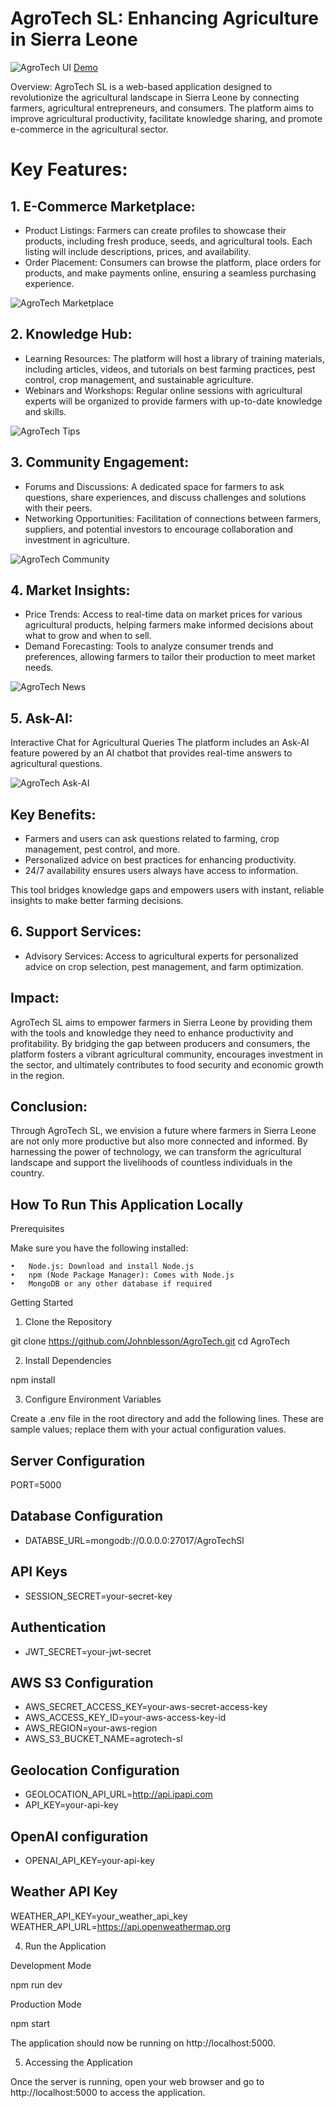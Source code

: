 # AgroTech SL: Enhancing Agriculture in Sierra Leone

<img src="public/images/agrotech.png" alt="AgroTech UI">
<a href="https://agrotechsl.onrender.com/">Demo</a>

Overview:
AgroTech SL is a web-based application designed to revolutionize the agricultural landscape in Sierra Leone by connecting farmers, agricultural entrepreneurs, and consumers. The platform aims to improve agricultural productivity, facilitate knowledge sharing, and promote e-commerce in the agricultural sector.

# Key Features:

## 1. E-Commerce Marketplace:
   - Product Listings: Farmers can create profiles to showcase their products, including fresh produce, seeds, and agricultural tools. Each listing will include descriptions, prices, and availability.
   - Order Placement: Consumers can browse the platform, place orders for products, and make payments online, ensuring a seamless purchasing experience.

   <img src="public/images/agrotech-marketplace.png" alt="AgroTech Marketplace">

## 2. Knowledge Hub:
   - Learning Resources: The platform will host a library of training materials, including articles, videos, and tutorials on best farming practices, pest control, crop management, and sustainable agriculture.
   - Webinars and Workshops: Regular online sessions with agricultural experts will be organized to provide farmers with up-to-date knowledge and skills.

   <img src="public/images/agrotech-tips.png" alt="AgroTech Tips">

## 3. Community Engagement:
   - Forums and Discussions: A dedicated space for farmers to ask questions, share experiences, and discuss challenges and solutions with their peers.
   - Networking Opportunities: Facilitation of connections between farmers, suppliers, and potential investors to encourage collaboration and investment in agriculture.

   <img src="public/images/agrotech-community.png" alt="AgroTech Community">

## 4. Market Insights:
   - Price Trends: Access to real-time data on market prices for various agricultural products, helping farmers make informed decisions about what to grow and when to sell.
   - Demand Forecasting: Tools to analyze consumer trends and preferences, allowing farmers to tailor their production to meet market needs.

   <img src="public/images/agrotech-news.png" alt="AgroTech News">

## 5. Ask-AI:
Interactive Chat for Agricultural Queries
The platform includes an Ask-AI feature powered by an AI chatbot that provides real-time answers to agricultural questions.

   <img src="public/images/agroTech-AskAI.png" alt="AgroTech Ask-AI">

## Key Benefits:
- Farmers and users can ask questions related to farming, crop management, pest control, and more.
- Personalized advice on best practices for enhancing productivity.
- 24/7 availability ensures users always have access to information.

This tool bridges knowledge gaps and empowers users with instant, reliable insights to make better farming decisions.

## 6. Support Services:
   - Advisory Services: Access to agricultural experts for personalized advice on crop selection, pest management, and farm optimization.

## Impact:
AgroTech SL aims to empower farmers in Sierra Leone by providing them with the tools and knowledge they need to enhance productivity and profitability. By bridging the gap between producers and consumers, the platform fosters a vibrant agricultural community, encourages investment in the sector, and ultimately contributes to food security and economic growth in the region.

## Conclusion:
Through AgroTech SL, we envision a future where farmers in Sierra Leone are not only more productive but also more connected and informed. By harnessing the power of technology, we can transform the agricultural landscape and support the livelihoods of countless individuals in the country.


## How To Run This Application Locally

Prerequisites

Make sure you have the following installed:

	•	Node.js: Download and install Node.js
	•	npm (Node Package Manager): Comes with Node.js
	•	MongoDB or any other database if required

Getting Started

1. Clone the Repository

git clone https://github.com/Johnblesson/AgroTech.git
cd AgroTech

2. Install Dependencies

npm install

3. Configure Environment Variables

Create a .env file in the root directory and add the following lines. These are sample values; replace them with your actual configuration values.

## Server Configuration
PORT=5000

## Database Configuration
- DATABSE_URL=mongodb://0.0.0.0:27017/AgroTechSl

## API Keys
- SESSION_SECRET=your-secret-key

## Authentication
- JWT_SECRET=your-jwt-secret

## AWS S3 Configuration
- AWS_SECRET_ACCESS_KEY=your-aws-secret-access-key
- AWS_ACCESS_KEY_ID=your-aws-access-key-id
- AWS_REGION=your-aws-region
- AWS_S3_BUCKET_NAME=agrotech-sl

## Geolocation Configuration
- GEOLOCATION_API_URL=http://api.ipapi.com
- API_KEY=your-api-key

## OpenAI configuration
- OPENAI_API_KEY=your-api-key

## Weather API Key
WEATHER_API_KEY=your_weather_api_key
WEATHER_API_URL=https://api.openweathermap.org

4. Run the Application

Development Mode

npm run dev

Production Mode

npm start

The application should now be running on http://localhost:5000.

5. Accessing the Application

Once the server is running, open your web browser and go to http://localhost:5000 to access the application.

